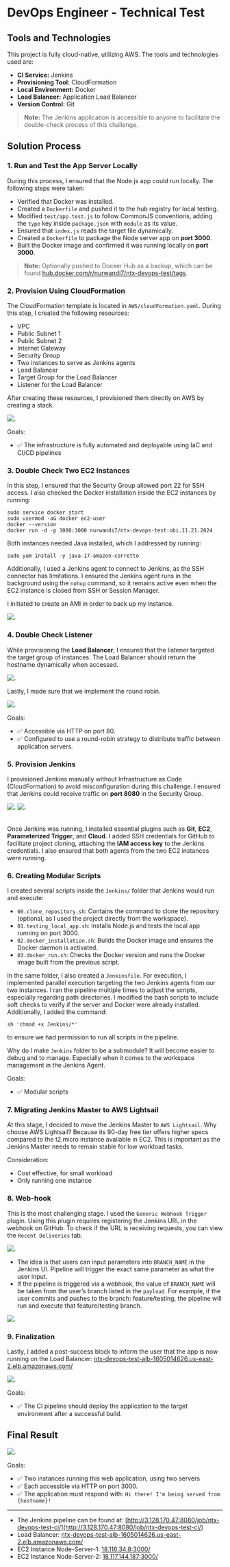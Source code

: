 # DevOps Engineer - Technical Test

## Tools and Technologies

This project is fully cloud-native, utilizing AWS. The tools and technologies used are:

- **CI Service:** Jenkins
- **Provisioning Tool:** CloudFormation
- **Local Environment:** Docker
- **Load Balancer:** Application Load Balancer
- **Version Control:** Git

> **Note:** The Jenkins application is accessible to anyone to facilitate the double-check process of this challenge.

## Solution Process

### 1. Run and Test the App Server Locally

During this process, I ensured that the Node.js app could run locally. The following steps were taken:

- Verified that Docker was installed.
- Created a `Dockerfile` and pushed it to the hub registry for local testing.
- Modified `test/app.test.js` to follow CommonJS conventions, adding the `type` key inside `package.json` with `module` as its value.
- Ensured that `index.js` reads the target file dynamically.
- Created a `Dockerfile` to package the Node server app on **port 3000**.
- Built the Docker image and confirmed it was running locally on **port 3000**.
> **Note:** Optionally pushed to Docker Hub as a backup, which can be found [hub.docker.com/r/nurwandi7/ntx-devops-test/tags](https://hub.docker.com/r/nurwandi7/ntx-devops-test/tags).

### 2. Provision Using CloudFormation

The CloudFormation template is located in `AWS/cloudFormation.yaml`. During this step, I created the following resources:

- VPC
- Public Subnet 1
- Public Subnet 2
- Internet Gateway
- Security Group
- Two instances to serve as Jenkins agents
- Load Balancer
- Target Group for the Load Balancer
- Listener for the Load Balancer

After creating these resources, I provisioned them directly on AWS by creating a stack.

![.](https://hadith-of-the-day-replication-9162024.s3.us-east-1.amazonaws.com/gif/Screenshot+2024-11-23+040000.png)

Goals:
- ✅ The infrastructure is fully automated and deployable using IaC and CI/CD pipelines

### 3. Double Check Two EC2 Instances

In this step, I ensured that the Security Group allowed port 22 for SSH access. I also checked the Docker installation inside the EC2 instances by running:
```
sudo service docker start
sudo usermod -aG docker ec2-user
docker --version
docker run -d -p 3000:3000 nurwandi7/ntx-devops-test:obi.11.21.2024
```

Both instances needed Java installed, which I addressed by running:

```
sudo yum install -y java-17-amazon-corretto
```

Additionally, I used a Jenkins agent to connect to Jenkins, as the SSH connector has limitations. I ensured the Jenkins agent runs in the background using the `nohup` command, so it remains active even when the EC2 instance is closed from SSH or Session Manager.

I initiated to create an AMI in order to back up my instance.

![.](https://hadith-of-the-day-replication-9162024.s3.us-east-1.amazonaws.com/gif/Screenshot+2024-11-22+181534.png)

### 4. Double Check Listener

While provisioning the **Load Balancer**, I ensured that the listener targeted the target group of instances. The Load Balancer should return the hostname dynamically when accessed.

![.](https://hadith-of-the-day-replication-9162024.s3.us-east-1.amazonaws.com/gif/Screenshot+2024-11-22+060444.png)

Lastly, I made sure that we implement the round robin.

![.](https://hadith-of-the-day-replication-9162024.s3.us-east-1.amazonaws.com/gif/Screenshot+2024-11-22+060136.png)

Goals:
- ✅ Accessible via HTTP on port 80.  
- ✅ Configured to use a round-robin strategy to distribute traffic between application servers.

### 5. Provision Jenkins

I provisioned Jenkins manually without Infrastructure as Code (CloudFormation) to avoid misconfiguration during this challenge. I ensured that Jenkins could receive traffic on **port 8080** in the Security Group.

<img src="https://hadith-of-the-day-replication-9162024.s3.us-east-1.amazonaws.com/gif/Screenshot+2024-11-22+063433.png" alt="." style="margin-bottom: 20px;" />
<img src="https://hadith-of-the-day-replication-9162024.s3.us-east-1.amazonaws.com/gif/Screenshot+2024-11-22+074408.png" alt="." />

Once Jenkins was running, I installed essential plugins such as **Git**, **EC2**, **Parameterized Trigger**, and **Cloud**. I added SSH credentials for GitHub to facilitate project cloning, attaching the **IAM access key** to the Jenkins credentials. I also ensured that both agents from the two EC2 instances were running.

### 6. Creating Modular Scripts

I created several scripts inside the `Jenkins/` folder that Jenkins would run and execute:

- `00.clone_repository.sh`: Contains the command to clone the repository (optional, as I used the project directly from the workspace).
- `01.testing_local_app.sh`: Installs Node.js and tests the local app running on port 3000.
- `02.docker_installation.sh`: Builds the Docker image and ensures the Docker daemon is activated.
- `03.docker_run.sh`: Checks the Docker version and runs the Docker image built from the previous script.

In the same folder, I also created a `Jenkinsfile`. For execution, I implemented parallel execution targeting the two Jenkins agents from our two instances. I ran the pipeline multiple times to adjust the scripts, especially regarding path directories. I modified the bash scripts to include soft checks to verify if the server and Docker were already installed. Additionally, I added the command:

```
sh 'chmod +x Jenkins/*'
```

to ensure we had permission to run all scripts in the pipeline.

Why do I make `Jenkins` folder to be a submodule? It will become easier to debug and to manage. Especially when it comes to the workspace management in the Jenkins Agent.

Goals:
- ✅ Modular scripts

### 7. Migrating Jenkins Master to AWS Lightsail

At this stage, I decided to move the Jenkins Master to `AWS Lightsail`. Why choose AWS Lightsail? Because its 90-day free tier offers higher specs compared to the t2.micro instance available in EC2. This is important as the Jenkins Master needs to remain stable for low workload tasks.

Consideration:
- Cost effective, for small workload
- Only running one instance

### 8. Web-hook

This is the most challenging stage. I used the `Generic Webhook Trigger` plugin. Using this plugin requires registering the Jenkins URL in the webhook on GitHub. To check if the URL is receiving requests, you can view the `Recent Deliveries` tab.

![.](https://hadith-of-the-day-replication-9162024.s3.us-east-1.amazonaws.com/gif/Screenshot+2024-11-25+153140.png)

- The idea is that users can input parameters into `BRANCH_NAME` in the Jenkins UI. Pipeline will trigger the exact same parameter as what the user input. 
- If the pipeline is triggered via a webhook, the value of `BRANCH_NAME` will be taken from the user’s branch listed in the `payload`. For example, if the user commits and pushes to the branch: feature/testing, the pipeline will run and execute that feature/testing branch.

![.](https://hadith-of-the-day-replication-9162024.s3.us-east-1.amazonaws.com/gif/Screenshot+2024-11-25+145631.png)

### 9. Finalization

Lastly, I added a post-success block to inform the user that the app is now running on the Load Balancer: [ntx-devops-test-alb-1605014626.us-east-2.elb.amazonaws.com/](http://ntx-devops-test-alb-1605014626.us-east-2.elb.amazonaws.com/)


![.](https://hadith-of-the-day-replication-9162024.s3.us-east-1.amazonaws.com/gif/Screenshot+2024-11-22+225920.png)

Goals:
- ✅ The CI pipeline should deploy the application to the target environment after a successful build.

## Final Result

![.](https://hadith-of-the-day-replication-9162024.s3.us-east-1.amazonaws.com/gif/ntx-01.gif)

Goals:
- ✅ Two instances running this web application, using two servers
- ✅ Each accessible via HTTP on port 3000.
- ✅ The application must respond with:
`Hi there! I'm being served from {hostname}!`
---
- The Jenkins pipeline can be found at: [http://3.128.170.47:8080/job/ntx-devops-test-ci/](http://3.128.170.47:8080/job/ntx-devops-test-ci/)
- Load Balancer: [ntx-devops-test-alb-1605014626.us-east-2.elb.amazonaws.com/](http://ntx-devops-test-alb-1605014626.us-east-2.elb.amazonaws.com/)
- EC2 Instance Node-Server-1: [18.116.34.8:3000/](http://18.116.34.8:3000/)
- EC2 Instance Node-Server-2: [18.117.144.187:3000/](http://18.117.144.187:3000/)
